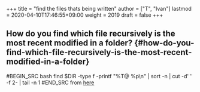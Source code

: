 +++
title = "find the files thats being written"
author = ["T", "Ivan"]
lastmod = 2020-04-10T17:46:55+09:00
weight = 2019
draft = false
+++

## How do you find which file recursively is the most recent modified in a folder? {#how-do-you-find-which-file-recursively-is-the-most-recent-modified-in-a-folder}

\#BEGIN\_SRC bash
find $DIR -type f -printf "%T@ %p\n" | sort -n | cut -d' ' -f 2- | tail -n 1
\#END\_SRC
from [here](https://stackoverflow.com/questions/1015678/get-most-recent-file-in-a-directory-on-linux)
